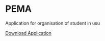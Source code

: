 # PEMA

Application for organisation of student in usu

<a  href="https://drive.google.com/file/d/19t9vZhSZ79lMdhY0Dnk3_hrYIxqSpvUz/view">Download Application</a></h2>
